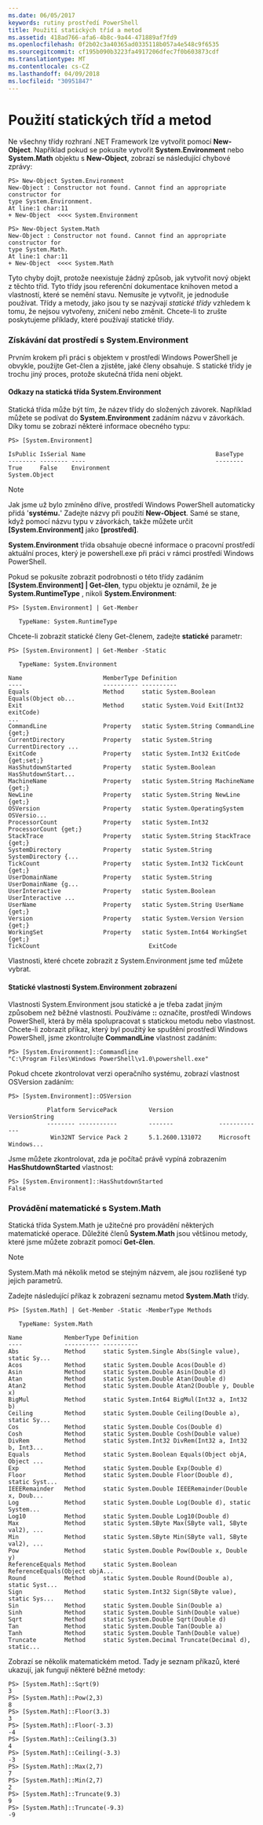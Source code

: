```yaml
---
ms.date: 06/05/2017
keywords: rutiny prostředí PowerShell
title: Použití statických tříd a metod
ms.assetid: 418ad766-afa6-4b8c-9a44-471889af7fd9
ms.openlocfilehash: 0f2b02c3a40365ad0335118b057a4e548c9f6535
ms.sourcegitcommit: cf195b090b3223fa4917206dfec7f0b603873cdf
ms.translationtype: MT
ms.contentlocale: cs-CZ
ms.lasthandoff: 04/09/2018
ms.locfileid: "30951847"
---
```

# <a name="using-static-classes-and-methods"></a>Použití statických tříd a metod
Ne všechny třídy rozhraní .NET Framework lze vytvořit pomocí **New-Object**. Například pokud se pokusíte vytvořit **System.Environment** nebo **System.Math** objektu s **New-Object**, zobrazí se následující chybové zprávy:

```
PS> New-Object System.Environment
New-Object : Constructor not found. Cannot find an appropriate constructor for
type System.Environment.
At line:1 char:11
+ New-Object  <<<< System.Environment

PS> New-Object System.Math
New-Object : Constructor not found. Cannot find an appropriate constructor for
type System.Math.
At line:1 char:11
+ New-Object  <<<< System.Math
```

Tyto chyby dojít, protože neexistuje žádný způsob, jak vytvořit nový objekt z těchto tříd. Tyto třídy jsou referenční dokumentace knihoven metod a vlastností, které se nemění stavu. Nemusíte je vytvořit, je jednoduše používat. Třídy a metody, jako jsou ty se nazývají *statické třídy* vzhledem k tomu, že nejsou vytvořeny, zničení nebo změnit. Chcete-li to zrušte poskytujeme příklady, které používají statické třídy.

### <a name="getting-environment-data-with-systemenvironment"></a>Získávání dat prostředí s System.Environment
Prvním krokem při práci s objektem v prostředí Windows PowerShell je obvykle, použijte Get-člen a zjistěte, jaké členy obsahuje. S statické třídy je trochu jiný proces, protože skutečná třída není objekt.

#### <a name="referring-to-the-static-systemenvironment-class"></a>Odkazy na statická třída System.Environment
Statická třída může být tím, že název třídy do složených závorek. Například můžete se podívat do **System.Environment** zadáním názvu v závorkách. Díky tomu se zobrazí některé informace obecného typu:

```
PS> [System.Environment]

IsPublic IsSerial Name                                     BaseType
-------- -------- ----                                     --------
True     False    Environment                              System.Object
```

> [!NOTE]
> Jak jsme už bylo zmíněno dříve, prostředí Windows PowerShell automaticky přidá '**systému.**' Zadejte názvy při použití **New-Object**. Samé se stane, když pomocí názvu typu v závorkách, takže můžete určit  **\[System.Environment]** jako  **\[prostředí]**.

**System.Environment** třída obsahuje obecné informace o pracovní prostředí aktuální proces, který je powershell.exe při práci v rámci prostředí Windows PowerShell.

Pokud se pokusíte zobrazit podrobnosti o této třídy zadáním  **\[System.Environment] | Get-člen**, typu objektu je oznámil, že je **System.RuntimeType** , nikoli **System.Environment**:

```
PS> [System.Environment] | Get-Member

   TypeName: System.RuntimeType
```

Chcete-li zobrazit statické členy Get-členem, zadejte **statické** parametr:

```
PS> [System.Environment] | Get-Member -Static

   TypeName: System.Environment

Name                       MemberType Definition
----                       ---------- ----------
Equals                     Method     static System.Boolean Equals(Object ob...
Exit                       Method     static System.Void Exit(Int32 exitCode)
...
CommandLine                Property   static System.String CommandLine {get;}
CurrentDirectory           Property   static System.String CurrentDirectory ...
ExitCode                   Property   static System.Int32 ExitCode {get;set;}
HasShutdownStarted         Property   static System.Boolean HasShutdownStart...
MachineName                Property   static System.String MachineName {get;}
NewLine                    Property   static System.String NewLine {get;}
OSVersion                  Property   static System.OperatingSystem OSVersio...
ProcessorCount             Property   static System.Int32 ProcessorCount {get;}
StackTrace                 Property   static System.String StackTrace {get;}
SystemDirectory            Property   static System.String SystemDirectory {...
TickCount                  Property   static System.Int32 TickCount {get;}
UserDomainName             Property   static System.String UserDomainName {g...
UserInteractive            Property   static System.Boolean UserInteractive ...
UserName                   Property   static System.String UserName {get;}
Version                    Property   static System.Version Version {get;}
WorkingSet                 Property   static System.Int64 WorkingSet {get;}
TickCount                               ExitCode
```

Vlastnosti, které chcete zobrazit z System.Environment jsme teď můžete vybrat.

#### <a name="displaying-static-properties-of-systemenvironment"></a>Statické vlastnosti System.Environment zobrazení

Vlastnosti System.Environment jsou statické a je třeba zadat jiným způsobem než běžné vlastnosti. Používáme **::** označíte, prostředí Windows PowerShell, která by měla spolupracovat s statickou metodu nebo vlastnost. Chcete-li zobrazit příkaz, který byl použitý ke spuštění prostředí Windows PowerShell, jsme zkontrolujte **CommandLine** vlastnost zadáním:

```
PS> [System.Environment]::Commandline
"C:\Program Files\Windows PowerShell\v1.0\powershell.exe"
```

Pokud chcete zkontrolovat verzi operačního systému, zobrazí vlastnost OSVersion zadáním:

```
PS> [System.Environment]::OSVersion

           Platform ServicePack         Version             VersionString
           -------- -----------         -------             -------------
            Win32NT Service Pack 2      5.1.2600.131072     Microsoft Windows...
```

Jsme můžete zkontrolovat, zda je počítač právě vypíná zobrazením **HasShutdownStarted** vlastnost:

```
PS> [System.Environment]::HasShutdownStarted
False
```

### <a name="doing-math-with-systemmath"></a>Provádění matematické s System.Math

Statická třída System.Math je užitečné pro provádění některých matematické operace. Důležité členů **System.Math** jsou většinou metody, které jsme můžete zobrazit pomocí **Get-člen**.

> [!NOTE]
> System.Math má několik metod se stejným názvem, ale jsou rozlišené typ jejich parametrů.

Zadejte následující příkaz k zobrazení seznamu metod **System.Math** třídy.

```
PS> [System.Math] | Get-Member -Static -MemberType Methods

   TypeName: System.Math

Name            MemberType Definition
----            ---------- ----------
Abs             Method     static System.Single Abs(Single value), static Sy...
Acos            Method     static System.Double Acos(Double d)
Asin            Method     static System.Double Asin(Double d)
Atan            Method     static System.Double Atan(Double d)
Atan2           Method     static System.Double Atan2(Double y, Double x)
BigMul          Method     static System.Int64 BigMul(Int32 a, Int32 b)
Ceiling         Method     static System.Double Ceiling(Double a), static Sy...
Cos             Method     static System.Double Cos(Double d)
Cosh            Method     static System.Double Cosh(Double value)
DivRem          Method     static System.Int32 DivRem(Int32 a, Int32 b, Int3...
Equals          Method     static System.Boolean Equals(Object objA, Object ...
Exp             Method     static System.Double Exp(Double d)
Floor           Method     static System.Double Floor(Double d), static Syst...
IEEERemainder   Method     static System.Double IEEERemainder(Double x, Doub...
Log             Method     static System.Double Log(Double d), static System...
Log10           Method     static System.Double Log10(Double d)
Max             Method     static System.SByte Max(SByte val1, SByte val2), ...
Min             Method     static System.SByte Min(SByte val1, SByte val2), ...
Pow             Method     static System.Double Pow(Double x, Double y)
ReferenceEquals Method     static System.Boolean ReferenceEquals(Object objA...
Round           Method     static System.Double Round(Double a), static Syst...
Sign            Method     static System.Int32 Sign(SByte value), static Sys...
Sin             Method     static System.Double Sin(Double a)
Sinh            Method     static System.Double Sinh(Double value)
Sqrt            Method     static System.Double Sqrt(Double d)
Tan             Method     static System.Double Tan(Double a)
Tanh            Method     static System.Double Tanh(Double value)
Truncate        Method     static System.Decimal Truncate(Decimal d), static...
```

Zobrazí se několik matematickém metod. Tady je seznam příkazů, které ukazují, jak fungují některé běžné metody:

```
PS> [System.Math]::Sqrt(9)
3
PS> [System.Math]::Pow(2,3)
8
PS> [System.Math]::Floor(3.3)
3
PS> [System.Math]::Floor(-3.3)
-4
PS> [System.Math]::Ceiling(3.3)
4
PS> [System.Math]::Ceiling(-3.3)
-3
PS> [System.Math]::Max(2,7)
7
PS> [System.Math]::Min(2,7)
2
PS> [System.Math]::Truncate(9.3)
9
PS> [System.Math]::Truncate(-9.3)
-9
```